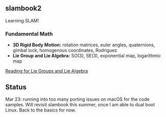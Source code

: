 ## slambook2
Learning SLAM! 

### Fundamental Math
* **3D Rigid Body Motion:** rotation matrices, euler angles, quaternions, gimbal lock, homogenous coordinates, Rodriguez
* **Lie Group and Lie Algebra:** SO(3), SE(3), exponential map, logarithmic map   

[Reading for Lie Groups and Lie Algebra](https://ingmec.ual.es/~jlblanco/papers/jlblanco2010geometry3D_techrep.pdf)

## Status
Mar 23: running into too many porting issues on macOS for the code samples. Will revisit slambook this summer,  once I am able to dual boot Linux. Back to the basics for now. 
